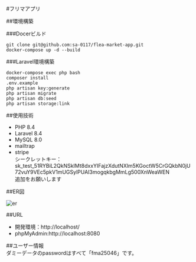 #フリマアプリ 

##環境構築  

###Docerビルド  
```  
git clone git@github.com:sa-0117/flea-market-app.git
docker-compose up -d --build  
``` 

###Laravel環境構築    
```  
docker-compose exec php bash  
composer install  
.env.example  
php artisan key:generate  
php artisan migrate  
php artisan db:seed 
php artisan storage:link 
```  

##使用技術  

* PHP 8.4  
* Laravel 8.4  
* MySQL 8.0  
* mailtrap
* stripe  
    シークレットキー：sk_test_51RYBiL2QkNSkIMt8dxxYIFajzXdutNXlm5KGoctW5CrGQkbN0jU72vuY9VEc5pkV1mUGSylPUAI3mogqkbgMmLg500XnWeaWEN  
    追加をお願いします

##ER図

![er](https://github.com/user-attachments/assets/5f4bc1b0-e129-4b52-9a7b-e24d30d24e11)


##URL  

* 開発環境：http://localhost/ 
* phpMyAdmin:http://localhost:8080

##ユーザー情報  
ダミーデータのpasswordはすべて「fma25046」です。